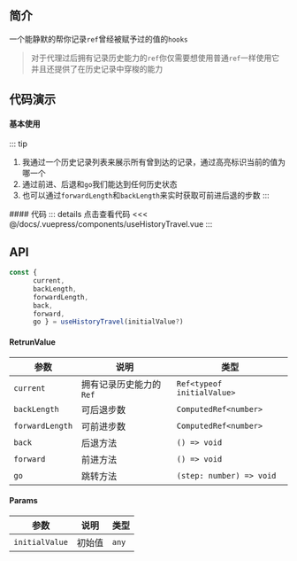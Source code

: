 ## 简介
一个能静默的帮你记录`ref`曾经被赋予过的值的`hooks`
> 对于代理过后拥有记录历史能力的`ref`你仅需要想使用普通`ref`一样使用它  
> 并且还提供了在历史记录中穿梭的能力

## 代码演示
#### 基本使用  
::: tip
1. 我通过一个历史记录列表来展示所有曾到达的记录，通过高亮标识当前的值为哪一个  
2. 通过前进、后退和`go`我们能达到任何历史状态
3. 也可以通过`forwardLength`和`backLength`来实时获取可前进后退的步数
:::
<use-history-travel />
#### 代码  
::: details 点击查看代码
<<< @/docs/.vuepress/components/useHistoryTravel.vue
:::


## API  
```ts
const { 
      current, 
      backLength, 
      forwardLength, 
      back, 
      forward, 
      go } = useHistoryTravel(initialValue?)
```

#### RetrunValue
| 参数 | 说明 | 类型 |
| --- | --- | --- |
| `current` | 拥有记录历史能力的`Ref` | `Ref<typeof initialValue>` |
| `backLength` | 可后退步数 | `ComputedRef<number>` |
| `forwardLength` | 可前进步数 | `ComputedRef<number>` |
| `back` | 后退方法 | `() => void` |
| `forward` | 前进方法 | `() => void` |
| `go` | 跳转方法 | `(step: number) => void` |

#### Params
| 参数 | 说明 | 类型 |
| --- | --- | --- |
| `initialValue` | 初始值 | `any` |
